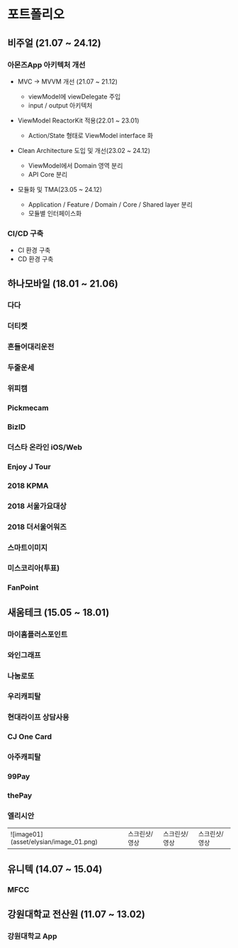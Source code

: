# 포트폴리오

## 비주얼 (21.07 ~ 24.12)

### 아몬즈App 아키텍처 개선
- MVC -> MVVM 개선 (21.07 ~ 21.12)
  - viewModel에 viewDelegate 주입
  - input / output 아키텍처

- ViewModel ReactorKit 적용(22.01 ~ 23.01)
  - Action/State 형태로 ViewModel interface 화

- Clean Architecture 도입 및 개선(23.02 ~ 24.12)
  - ViewModel에서 Domain 영역 분리
  - API Core 분리

- 모듈화 및 TMA(23.05 ~ 24.12)
  - Application / Feature / Domain / Core / Shared layer 분리
  - 모듈별 인터페이스화

### CI/CD 구축
- CI 환경 구축
- CD 환경 구축

## 하나모바일 (18.01 ~ 21.06)
### 다다
### 더티켓
### 흔들어대리운전
### 두줄운세
### 위피캠
### Pickmecam
### BizID

### 더스타 온라인 iOS/Web

### Enjoy J Tour

### 2018 KPMA

### 2018 서울가요대상

### 2018 더서울어워즈

### 스마트이미지

### 미스코리아(투표)

### FanPoint

## 새움테크 (15.05 ~ 18.01)
### 마이홈플러스포인트

### 와인그래프

### 나눔로또

### 우리캐피탈

### 현대라이프 상담사용

### CJ One Card

### 아주캐피탈 

### 99Pay

### thePay

### 엘리시안
<table>
<tr>
  <td> ![image01](asset/elysian/image_01.png) </td>
  <td>스크린샷/영상</td>
  <td>스크린샷/영상</td>
  <td>스크린샷/영상</td>
</tr>
</table>

## 유니텍 (14.07 ~ 15.04)
### MFCC 

## 강원대학교 전산원 (11.07 ~ 13.02)
### 강원대학교 App
